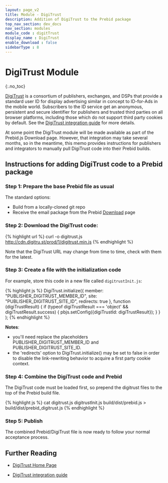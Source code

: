 ```yaml
---
layout: page_v2
title: Module - DigiTrust
description: Addition of DigiTrust to the Prebid package
top_nav_section: dev_docs
nav_section: modules
module_code : digitTrust
display_name : DigiTrust
enable_download : false
sidebarType : 8
---
```




# DigiTrust Module
{:.no_toc}

[DigiTrust](http://digitru.st) is a consortium of publishers, exchanges, and DSPs that provide a standard
user ID for display advertising similar in concept to ID-for-Ads in the mobile world. Subscribers to the ID service get an anonymous, persistent and secure identifier for publishers and trusted third parties on all browser platforms, including those which do not support third party cookies by default. See the [DigiTrust integration guide](https://github.com/digi-trust/dt-cdn/wiki/Integration-Guide) for more details.
 
At some point the DigiTrust module will be made available as part of the Prebid.js Download page. However, that integration may take several months, so in the meantime, this memo provides instructions for publishers and integrators to manually pull DigiTrust code into their Prebid builds.

## Instructions for adding DigiTrust code to a Prebid package

### Step 1:  Prepare the base Prebid file as usual

The standard options:

- Build from a locally-cloned git repo
- Receive the email package from the Prebid [Download]({{site.baseurl}}/download.html) page
 
### Step 2: Download the DigiTrust code:

{% highlight url %}
curl -o digitrust.js http://cdn.digitru.st/prod/1/digitrust.min.js
{% endhighlight %}

Note that the DigiTrust URL may change from time to time, check with them for the latest.

### Step 3: Create a file with the initialization code

For example, store this code in a new file called `digitrustInit.js`:

{% highlight js %}
DigiTrust.initialize({
    member: "PUBLISHER_DIGITRUST_MEMBER_ID",
    site: "PUBLISHER_DIGITRUST_SITE_ID",
    redirects: true
    },
    function (digiTrustResult) {
      if (typeof digiTrustResult === 'object' && digiTrustResult.success) {
         pbjs.setConfig({digiTrustId: digiTrustResult});
      }
    }
);
{% endhighlight %}

**Notes**:

* you'll need replace the placeholders PUBLISHER_DIGITRUST_MEMBER_ID and PUBLISHER_DIGITRUST_SITE_ID.
* the 'redirects' option to DigiTrust.initialize() may be set to false in order to disable the link-rewriting behavior to acquire a first party cookie context.
 
### Step 4: Combine the DigiTrust code and Prebid

The DigiTrust code must be loaded first, so prepend the digitrust files to the top of the Prebid build file.

{% highlight js %}
cat digitrust.js digitrustInit.js build/dist/prebid.js > build/dist/prebid_digitrust.js
{% endhighlight %}

### Step 5: Publish

The combined Prebid/DigiTrust file is now ready to follow your normal acceptance process.


## Further Reading

+ [DigiTrust Home Page](http://digitru.st)

+ [DigiTrust integration guide](https://github.com/digi-trust/dt-cdn/wiki/Integration-Guide)


